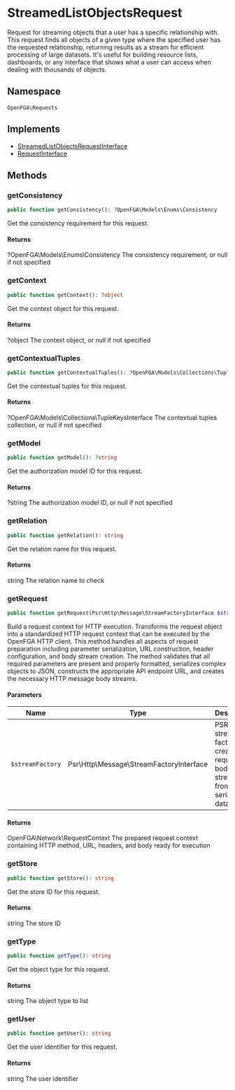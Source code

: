 # StreamedListObjectsRequest

Request for streaming objects that a user has a specific relationship with. This request finds all objects of a given type where the specified user has the requested relationship, returning results as a stream for efficient processing of large datasets. It&#039;s useful for building resource lists, dashboards, or any interface that shows what a user can access when dealing with thousands of objects.

## Namespace
`OpenFGA\Requests`

## Implements
* [StreamedListObjectsRequestInterface](StreamedListObjectsRequestInterface.md)
* [RequestInterface](RequestInterface.md)



## Methods
### getConsistency


```php
public function getConsistency(): ?OpenFGA\Models\Enums\Consistency
```

Get the consistency requirement for this request.


#### Returns
?OpenFGA\Models\Enums\Consistency
 The consistency requirement, or null if not specified

### getContext


```php
public function getContext(): ?object
```

Get the context object for this request.


#### Returns
?object
 The context object, or null if not specified

### getContextualTuples


```php
public function getContextualTuples(): ?OpenFGA\Models\Collections\TupleKeysInterface
```

Get the contextual tuples for this request.


#### Returns
?OpenFGA\Models\Collections\TupleKeysInterface
 The contextual tuples collection, or null if not specified

### getModel


```php
public function getModel(): ?string
```

Get the authorization model ID for this request.


#### Returns
?string
 The authorization model ID, or null if not specified

### getRelation


```php
public function getRelation(): string
```

Get the relation name for this request.


#### Returns
string
 The relation name to check

### getRequest


```php
public function getRequest(Psr\Http\Message\StreamFactoryInterface $streamFactory): OpenFGA\Network\RequestContext
```

Build a request context for HTTP execution. Transforms the request object into a standardized HTTP request context that can be executed by the OpenFGA HTTP client. This method handles all aspects of request preparation including parameter serialization, URL construction, header configuration, and body stream creation. The method validates that all required parameters are present and properly formatted, serializes complex objects to JSON, constructs the appropriate API endpoint URL, and creates the necessary HTTP message body streams.

#### Parameters
| Name | Type | Description |
|------|------|-------------|
| `$streamFactory` | Psr\Http\Message\StreamFactoryInterface | PSR-7 stream factory for creating request body streams from serialized data |

#### Returns
OpenFGA\Network\RequestContext
 The prepared request context containing HTTP method, URL, headers, and body ready for execution

### getStore


```php
public function getStore(): string
```

Get the store ID for this request.


#### Returns
string
 The store ID

### getType


```php
public function getType(): string
```

Get the object type for this request.


#### Returns
string
 The object type to list

### getUser


```php
public function getUser(): string
```

Get the user identifier for this request.


#### Returns
string
 The user identifier

